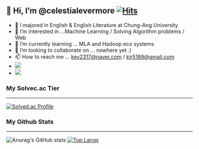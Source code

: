 ## 👋 Hi, I’m @celestialevermore [![Hits](https://hits.seeyoufarm.com/api/count/incr/badge.svg?url=https%3A%2F%2Fgithub.com%2Fmori8&count_bg=%2379C83D&title_bg=%23555555&icon=&icon_color=%23E7E7E7&title=hits&edge_flat=false)](https://hits.seeyoufarm.com)
- 👋 I majored in English & English Literature at Chung-Ang University
- 👀 I’m interested in ...Machine Learning / Solving Algorithm problems / Web 
- 🌱 I’m currently learning ... MLA and Hadoop eco systems
- 💞️ I’m looking to collaborate on ... nowhere yet :)
- 📫 How to reach me ... key2317@naver.com / kjr5189@gmail.com
- <a href="https://www.instagram.com/celestial_evermore/" target="_blank"><img src="https://img.shields.io/badge/Instagram-20c997?style=flat-square&logo=Instagram&logoColor=white"/></a>
- <a href="mailto:kjr5189@gmail.com/" target="_blank"><img src="https://img.shields.io/badge/Instagram-20c997?style=flat-square&logo=Gmail&logoColor=white"/></a>
<!---
celestialevermore/celestialevermore is a ✨ special ✨ repository because its `README.md` (this file) appears on your GitHub profile.
You can click the Preview link to take a look at your changes.
--->

### My Solvec.ac Tier



<hr>

[![Solved.ac Profile](http://mazassumnida.wtf/api/v2/generate_badge?boj=celestial)](https://solved.ac/celestial/)

### My Github Stats

<hr>



![Anurag's GitHub stats](https://github-readme-stats.vercel.app/api?username=celestialevermore&show_icons=true&theme=dracula)
[![Top Langs](https://github-readme-stats.vercel.app/api/top-langs/?username=celestialevermore&layout=compact&theme=dracula)](https://github.com/anuraghazra/github-readme-stats)



